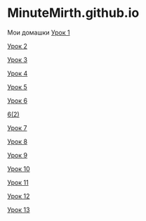 # MinuteMirth.github.io
Мои домашки 
[Урок 1](http://study.up-skills.ru/teach/control/lesson/view/id/8091828)

[Урок 2](https://yadi.sk/d/ouf6WWLK3Mzp5y)

[Урок 3](https://yadi.sk/d/ouf6WWLK3Mzp5y)

[Урок 4](https://codepen.io/MinuteMirth/pen/LzNvgY)

[Урок 5](https://codepen.io/MinuteMirth/pen/LzNvgY)

[Урок 6](https://codepen.io/MinuteMirth/pen/boBEaV)

[6(2)](https://codepen.io/MinuteMirth/pen/QqGNqa)

[Урок 7](https://yadi.sk/d/LwByQW0F3NDxtp)

[Урок 8](https://yadi.sk/d/D4datvm13NEzUQ)

[Урок 9](https://yadi.sk/d/yl_m5lm43NF8Po)

[Урок 10](https://github.com/MinuteMirth/MinuteMirth.github.io/tree/master/lesson_10)

[Урок 11]((https://github.com/MinuteMirth/MinuteMirth.github.io/tree/master/lesson_10))

[Урок 12]((https://github.com/MinuteMirth/MinuteMirth.github.io/tree/master/lesson_10))

[Урок 13](https://github.com/MinuteMirth/MinuteMirth.github.io/tree/master/lesson_13)




